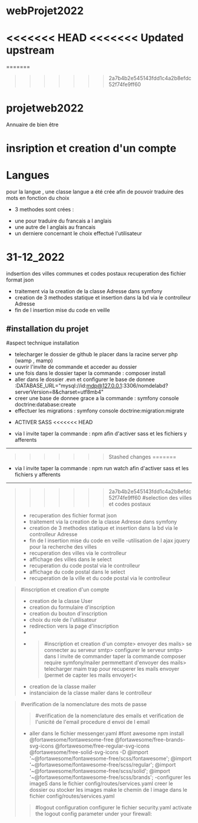 # webProjet2022
<<<<<<< HEAD
<<<<<<< Updated upstream
=======
=======
>>>>>>> 2a7b4b2e545143fdd1c4a2b8efdc52f74fe9ff60
# projetweb2022
Annuaire de bien être
# insription et creation d'un compte
# Langues
pour la langue , une classe langue a été crée afin de pouvoir traduire des mots  en fonction du choix
* 3 methodes sont crées :
- une pour traduire du francais a l anglais
- une autre de l anglais au francais
- un derniere concernant le choix effectué l'utilisateur
# 31-12_2022
indsertion des villes communes et codes postaux
recuperation des fichier format json
- traitement via la creation de la classe Adresse dans symfony
- creation de 3 methodes statique et insertion dans la bd via le controlleur Adresse
- fin de l insertion mise du code en veille 

#installation du projet 
-----------------------------------------------------------------------------
#aspect technique installation 
- telecharger le dossier de github le placer dans la racine server php (wamp , mamp)
- ouvrir l'invite de commande et acceder au dossier 
- une fois dans le dossier taper la commande  : composer install  
- aller dans le dossier .evn et configurer le base de donnee :DATABASE_URL="mysql://id:mdp@127.0.0.1:3306/nomdelabd?serverVersion=8&charset=utf8mb4"
- creer une base de donnee grace a la commande  : symfony console doctrine:database:create
- effectuer les migrations  :  symfony console doctrine:migration:migrate

* ACTIVER SASS
<<<<<<< HEAD
- via l invite taper la commande : npm   afin d'activer sass et les fichiers y afferents
--------------------------------------------------------------------------------------------------------
>>>>>>> Stashed changes
=======
- via l invite taper la commande : npm run watch   afin d'activer sass et les fichiers y afferents
--------------------------------------------------------------------------------------------------------
>>>>>>> 2a7b4b2e545143fdd1c4a2b8efdc52f74fe9ff60
> #selection des villes et codes postaux
> - recuperation des fichier format json
> - traitement via la creation de la classe Adresse dans symfony
> - creation de 3 methodes statique et insertion dans la bd via le controlleur Adresse
> - fin de l insertion mise du code en veille
> -utilisation de l ajax jquery pour la recherche des villes
> - recuperation des villes via le controlleur
> - affichage des villes dans le select
> - recuperation du code postal via le controlleur
> - affichage du code postal dans le select
> - recuperation de la ville et du code postal via le controlleur

> #inscription et creation d'un compte
> - creation de la classe User
> - creation du formulaire d'inscription
> - creation du bouton d'inscription
> - choix du role de l'utilisateur
> - redirection vers la page d'inscription
> - 
> - > #inscription et creation d'un compte> envoyer des mails> se connecter au serveur smtp> configurer le serveur smtp> dans l invite de commander taper la commande composer require symfony/mailer permmettant d'envoyer des mails> telecharger maim trap pour recuperer les mails envoyer (permet de capter les mails envoyer)<
> - creation de la classe mailer 
> - instanciaion de la classe mailer dans le controlleur

> #verification  de la nomenclature des mots de passe 
> > #verification  de la nomenclature des emails et verification de l'unicité de l'email
> procedure d envoi de l email
> - aller dans le fichier messenger.yaml
> #font awesome
> npm install @fortawesome/fontawesome-free @fortawesome/free-brands-svg-icons @fortawesome/free-regular-svg-icons @fortawesome/free-solid-svg-icons -D
@import '~@fortawesome/fontawesome-free/scss/fontawesome';
@import '~@fortawesome/fontawesome-free/scss/regular';
@import '~@fortawesome/fontawesome-free/scss/solid';
@import '~@fortawesome/fontawesome-free/scss/brands';
> -configurer les imageS dans le fichier config/routes/services.yaml
creer le dossier ou stocker les images
> make le chemin de l image dans le fichier config/routes/services.yaml
> > #logout configuration
> configurer le fichier security.yaml
> activate the  logout config parameter under your firewall:
> 